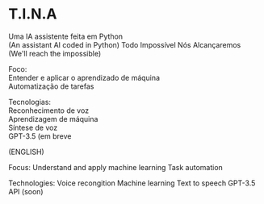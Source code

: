 # T.I.N.A
Uma IA assistente feita em Python            
(An assistant AI coded in Python)
Todo Impossível Nós Alcançaremos              
(We'll reach the impossible)




Foco:                                                        
    Entender e aplicar o aprendizado de máquina                    
    Automatização de tarefas                                       
    

Tecnologias:                                                 
    Reconhecimento de voz                                        
    Aprendizagem de máquina                                      
    Síntese de voz                                               
    GPT-3.5 (em breve                                             


(ENGLISH)

Focus:
    Understand and apply machine learning
    Task automation

Technologies:
    Voice recongition
    Machine learning
    Text to speech
    GPT-3.5 API (soon)
    
